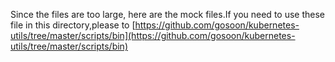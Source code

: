 Since the files are too large, here are the mock files.If you need to use these file in this directory,please to [https://github.com/gosoon/kubernetes-utils/tree/master/scripts/bin](https://github.com/gosoon/kubernetes-utils/tree/master/scripts/bin)
